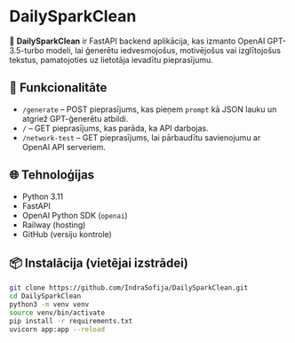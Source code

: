 # DailySparkClean

🚀 **DailySparkClean** ir FastAPI backend aplikācija, kas izmanto OpenAI GPT-3.5-turbo modeli, lai ģenerētu iedvesmojošus, motivējošus vai izglītojošus tekstus, pamatojoties uz lietotāja ievadītu pieprasījumu.

## 🔧 Funkcionalitāte

- `/generate` – POST pieprasījums, kas pieņem `prompt` kā JSON lauku un atgriež GPT-ģenerētu atbildi.
- `/` – GET pieprasījums, kas parāda, ka API darbojas.
- `/network-test` – GET pieprasījums, lai pārbaudītu savienojumu ar OpenAI API serveriem.

## 🌐 Tehnoloģijas

- Python 3.11
- FastAPI
- OpenAI Python SDK (`openai`)
- Railway (hosting)
- GitHub (versiju kontrole)

## 📦 Instalācija (vietējai izstrādei)

```bash
git clone https://github.com/IndraSofija/DailySparkClean.git
cd DailySparkClean
python3 -m venv venv
source venv/bin/activate
pip install -r requirements.txt
uvicorn app:app --reload
